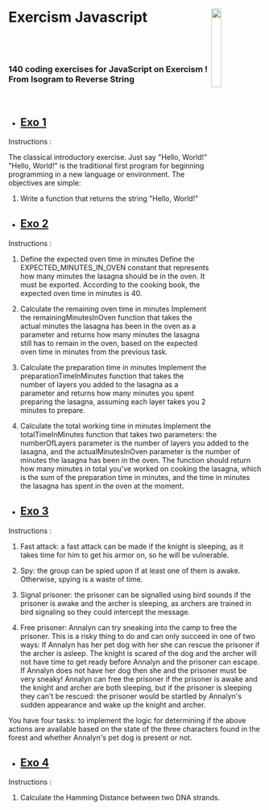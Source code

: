 # Exercism Javascript <img style="width:20%" align='right' src="https://media.giphy.com/media/SvFocn0wNMx0iv2rYz/giphy.gif" />&nbsp;&nbsp;
<br><br>
### 140 coding exercises for JavaScript on Exercism ! From Isogram to Reverse String 
<br>

- ## [Exo 1](https://github.com/Leagian/exercism-javascript/blob/main/helloWorld.js)

Instructions :

The classical introductory exercise. Just say "Hello, World!"
"Hello, World!" is the traditional first program for beginning programming in a new language or environment.
The objectives are simple:

   1. Write a function that returns the string "Hello, World!"

- ## [Exo 2](https://github.com/Leagian/exercism-javascript/blob/main/luciansLasagna.js)

Instructions :

1. Define the expected oven time in minutes
Define the EXPECTED_MINUTES_IN_OVEN constant that represents how many minutes the lasagna should be in the oven. It must be exported. According to the cooking book, the expected oven time in minutes is 40.

2. Calculate the remaining oven time in minutes
Implement the remainingMinutesInOven function that takes the actual minutes the lasagna has been in the oven as a parameter and returns how many minutes the lasagna still has to remain in the oven, based on the expected oven time in minutes from the previous task.

3. Calculate the preparation time in minutes
Implement the preparationTimeInMinutes function that takes the number of layers you added to the lasagna as a parameter and returns how many minutes you spent preparing the lasagna, assuming each layer takes you 2 minutes to prepare.

4. Calculate the total working time in minutes
Implement the totalTimeInMinutes function that takes two parameters: the numberOfLayers parameter is the number of layers you added to the lasagna, and the actualMinutesInOven parameter is the number of minutes the lasagna has been in the oven. The function should return how many minutes in total you've worked on cooking the lasagna, which is the sum of the preparation time in minutes, and the time in minutes the lasagna has spent in the oven at the moment.

- ## [Exo 3](https://github.com/Leagian/exercism-javascript/blob/main/infiltration.js)

Instructions :

 1. Fast attack: a fast attack can be made if the knight is sleeping, as it takes time for him to get his armor on, so he will be vulnerable.
 
 2. Spy: the group can be spied upon if at least one of them is awake. Otherwise, spying is a waste of time.
 
 3. Signal prisoner: the prisoner can be signalled using bird sounds if the prisoner is awake and the archer is sleeping, as archers are trained in bird signaling so they could intercept the message.
 
  4. Free prisoner: Annalyn can try sneaking into the camp to free the prisoner. This is a risky thing to do and can only succeed in one of two ways:
        If Annalyn has her pet dog with her she can rescue the prisoner if the archer is asleep. The knight is scared of the dog and the archer will not have time to get ready before Annalyn and the prisoner can escape.
        If Annalyn does not have her dog then she and the prisoner must be very sneaky! Annalyn can free the prisoner if the prisoner is awake and the knight and archer are both sleeping, but if the prisoner is sleeping they can't be rescued: the prisoner would be startled by Annalyn's sudden appearance and wake up the knight and archer.

You have four tasks: to implement the logic for determining if the above actions are available based on the state of the three characters found in the forest and whether Annalyn's pet dog is present or not.

- ## [Exo 4](https://github.com/Leagian/exercism-javascript/blob/main/hamming.js)
   
Instructions :

   1. Calculate the Hamming Distance between two DNA strands.

